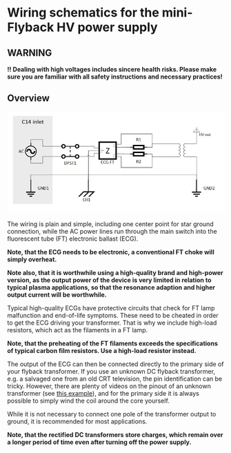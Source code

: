 # Wiring schematics for the mini-Flyback HV power supply

## WARNING

**!! Dealing with high voltages includes sincere health risks. Please make sure you are familiar with all safety instructions and necessary practices!**

## Overview

![Wiring schematics](https://github.com/SebastianDahle/PlasmaSolution/blob/master/HV_power_supplies/mini-Flyback/wiring/FT%20power%20supply%20V1%20-%20wiring%20diagram.jpg "Wiring schematics")

The wiring is plain and simple, including one center point for star ground connection, while the AC power lines run through the main switch into the fluorescent tube (FT) electronic ballast (ECG).

**Note, that the ECG needs to be electronic, a conventional FT choke will simply overheat.**

**Note also, that it is worthwhile using a high-quality brand and high-power version, as the output power of the device is very limited in relation to typical plasma applications, so that the resonance adaption and higher output current will be worthwhile.**

Typical high-quality ECGs have protective circuits that check for FT lamp malfunction and end-of-life symptoms. These need to be cheated in order to get the ECG driving your transformer. That is why we include high-load resistors, which act as the filaments in a FT lamp.

**Note, that the preheating of the FT filaments exceeds the specifications of typical carbon film resistors. Use a high-load resistor instead.**

The output of the ECG can then be connected directly to the primary side of your flyback transformer. If you use an unknown DC flyback transformer, e.g. a salvaged one from an old CRT television, the pin identification can be tricky. However, there are plenty of videos on the pinout of an unknown transformer (see [this example](https://www.youtube.com/watch?v=CXxkOQOK_uA)), and for the primary side it is always possible to simply wind the coil around the core yourself.

While it is not necessary to connect one pole of the transformer output to ground, it is recommended for most applications.

**Note, that the rectified DC transformers store charges, which remain over a longer period of time even after turning off the power supply.**
